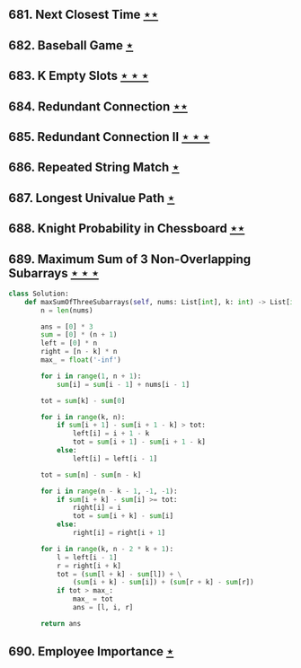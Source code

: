 ## 681. Next Closest Time [$\star\star$](https://leetcode.com/problems/next-closest-time)

## 682. Baseball Game [$\star$](https://leetcode.com/problems/baseball-game)

## 683. K Empty Slots [$\star\star\star$](https://leetcode.com/problems/k-empty-slots)

## 684. Redundant Connection [$\star\star$](https://leetcode.com/problems/redundant-connection)

## 685. Redundant Connection II [$\star\star\star$](https://leetcode.com/problems/redundant-connection-ii)

## 686. Repeated String Match [$\star$](https://leetcode.com/problems/repeated-string-match)

## 687. Longest Univalue Path [$\star$](https://leetcode.com/problems/longest-univalue-path)

## 688. Knight Probability in Chessboard [$\star\star$](https://leetcode.com/problems/knight-probability-in-chessboard)

## 689. Maximum Sum of 3 Non-Overlapping Subarrays [$\star\star\star$](https://leetcode.com/problems/maximum-sum-of-3-non-overlapping-subarrays)

```python
class Solution:
    def maxSumOfThreeSubarrays(self, nums: List[int], k: int) -> List[int]:
        n = len(nums)

        ans = [0] * 3
        sum = [0] * (n + 1)
        left = [0] * n
        right = [n - k] * n
        max_ = float('-inf')

        for i in range(1, n + 1):
            sum[i] = sum[i - 1] + nums[i - 1]

        tot = sum[k] - sum[0]

        for i in range(k, n):
            if sum[i + 1] - sum[i + 1 - k] > tot:
                left[i] = i + 1 - k
                tot = sum[i + 1] - sum[i + 1 - k]
            else:
                left[i] = left[i - 1]

        tot = sum[n] - sum[n - k]

        for i in range(n - k - 1, -1, -1):
            if sum[i + k] - sum[i] >= tot:
                right[i] = i
                tot = sum[i + k] - sum[i]
            else:
                right[i] = right[i + 1]

        for i in range(k, n - 2 * k + 1):
            l = left[i - 1]
            r = right[i + k]
            tot = (sum[l + k] - sum[l]) + \
                (sum[i + k] - sum[i]) + (sum[r + k] - sum[r])
            if tot > max_:
                max_ = tot
                ans = [l, i, r]

        return ans
```

## 690. Employee Importance [$\star$](https://leetcode.com/problems/employee-importance)
